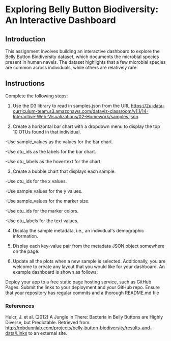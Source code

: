 # Exploring Belly Button Biodiversity: An Interactive Dashboard

## Introduction
This assignment involves building an interactive dashboard to explore the Belly Button Biodiversity dataset, which documents the microbial species present in human navels. The dataset highlights that a few microbial species are common across individuals, while others are relatively rare.

## Instructions
Complete the following steps:

1. Use the D3 library to read in samples.json from the URL https://2u-data-curriculum-team.s3.amazonaws.com/dataviz-classroom/v1.1/14-Interactive-Web-Visualizations/02-Homework/samples.json.

2. Create a horizontal bar chart with a dropdown menu to display the top 10 OTUs found in that individual.

  -Use sample_values as the values for the bar chart.

  -Use otu_ids as the labels for the bar chart.

  -Use otu_labels as the hovertext for the chart.

3. Create a bubble chart that displays each sample.
   
  -Use otu_ids for the x values.

  -Use sample_values for the y values.

  -Use sample_values for the marker size.
  
  -Use otu_ids for the marker colors.

  -Use otu_labels for the text values.

4. Display the sample metadata, i.e., an individual's demographic information.

5. Display each key-value pair from the metadata JSON object somewhere on the page.

6. Update all the plots when a new sample is selected. Additionally, you are welcome to create any layout that you would like for your dashboard. An example dashboard is shown as follows:

Deploy your app to a free static page hosting service, such as GitHub Pages. Submit the links to your deployment and your GitHub repo. Ensure that your repository has regular commits and a thorough README.md file

### References
Hulcr, J. et al. (2012) A Jungle in There: Bacteria in Belly Buttons are Highly Diverse, but Predictable. Retrieved from: http://robdunnlab.com/projects/belly-button-biodiversity/results-and-data/Links to an external site.
